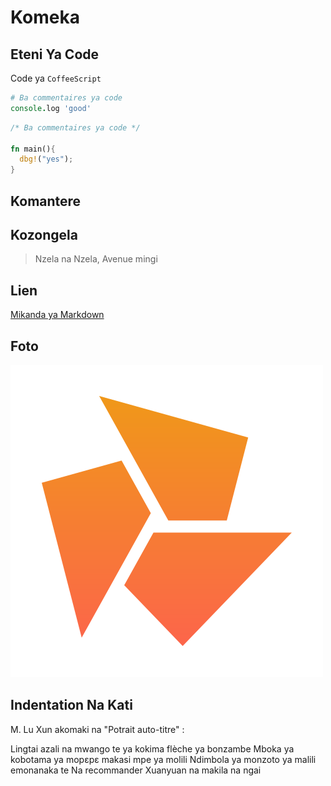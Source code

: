 [Markdown ba commentaires ya mokili mobimba]:#

# Komeka

## Eteni Ya Code

Code ya `CoffeeScript`

```coffee
# Ba commentaires ya code
console.log 'good'


```

```rust
/* Ba commentaires ya code */

fn main(){
  dbg!("yes");
}
```

## Komantere

<!-- HTML 注释 --> 

<!-- 多行注释 --> 

## Kozongela

> Nzela na Nzela, Avenue mingi

## Lien

[Mikanda ya Markdown](https://github.com/xxai-art/xxai-art-md)

## Foto

![xxAI.Art Identité ya Marque](https://raw.githubusercontent.com/xxai-art/web/main/file/svg/logo.svg)

## Indentation Na Kati

M. Lu Xun akomaki na "Potrait auto-titre" :

  Lingtai azali na mwango te ya kokima flèche ya bonzambe
  Mboka ya kobotama ya mopɛpɛ makasi mpe ya molili
  Ndimbola ya monzoto ya malili emonanaka te
  Na recommander Xuanyuan na makila na ngai


